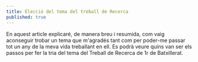 ```yaml
---
title: Elecció del tema del treball de Recerca
published: true
---
```


En aquest article explicaré, de manera breu i resumida, com vaig aconseguir trobar un tema que m'agradés tant com per poder-me passar tot un any de la meva vida treballant en ell. Es podrà veure quins van ser els passos per fer la tria del tema del Treball de Recerca de 1r de Batxillerat.